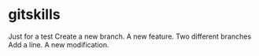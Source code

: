 # gitskills
Just for a test
Create a new branch.
A new feature.
Two different branches
Add a line.
A new modification.
